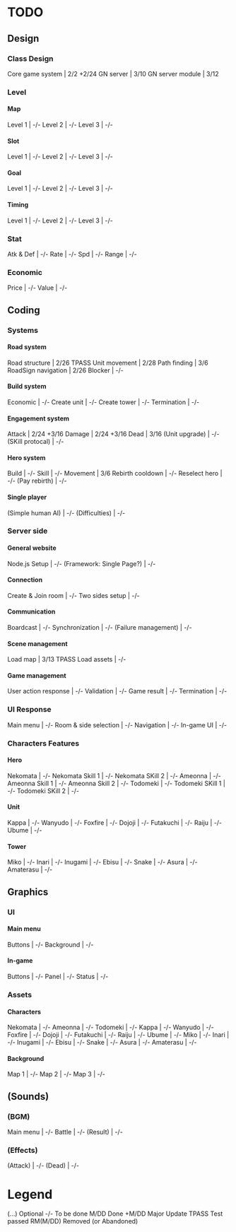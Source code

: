 # TODO

## Design
### Class Design
Core game system							|	2/2		+2/24
GN server									|	3/10
GN server module							|	3/12

### Level
#### Map
Level 1										|	-/-
Level 2										|	-/-
Level 3										|	-/-
#### Slot
Level 1										|	-/-
Level 2										|	-/-
Level 3										|	-/-
#### Goal
Level 1										|	-/-
Level 2										|	-/-
Level 3										|	-/-
#### Timing
Level 1										|	-/-
Level 2										|	-/-
Level 3										|	-/-

### Stat
Atk & Def									|	-/-
Rate										|	-/-
Spd											|	-/-
Range										|	-/-

### Economic
Price										|	-/-
Value										|	-/-


## Coding
### Systems
#### Road system
Road structure								|	2/26	TPASS
Unit movement								|	2/28
Path finding								|	3/6
RoadSign navigation							|	2/26
Blocker										|	-/-
#### Build system
Economic									|	-/-
Create unit									|	-/-
Create tower								|	-/-
Termination									|	-/-
#### Engagement system
Attack										|	2/24	+3/16
Damage										|	2/24	+3/16
Dead										|	3/16
(Unit upgrade)								|	-/-
(SKill protocal)							|	-/-
#### Hero system
Build										|	-/-
Skill										|	-/-
Movement									|	3/6
Rebirth cooldown							|	-/-
Reselect hero								|	-/-
(Pay rebirth)								|	-/-
#### Single player
(Simple human AI)							|	-/-
(Difficulties)								|	-/-

### Server side
#### General website
Node.js Setup								|	-/-
(Framework: Single Page?)					|	-/-
#### Connection
Create & Join room							|	-/-
Two sides setup								|	-/-
#### Communication
Boardcast									|	-/-
Synchronization								|	-/-
(Failure management)						|	-/-
#### Scene management
Load map									|	3/13	TPASS
Load assets									|	-/-
#### Game management
User action response						|	-/-
Validation									|	-/-
Game result									|	-/-
Termination									|	-/-

### UI Response
Main menu									|	-/-
Room & side selection						|	-/-
Navigation									|	-/-
In-game UI									|	-/-

### Characters Features
#### Hero
Nekomata									|	-/-
Nekomata Skill 1							|	-/-
Nekomata SKill 2							|	-/-
Ameonna										|	-/-
Ameonna Skill 1								|	-/-
Ameonna Skill 2								|	-/-
Todomeki									|	-/-
Todomeki SKill 1							|	-/-
Todomeki SKill 2							|	-/-
#### Unit
Kappa										|	-/-
Wanyudo										|	-/-
Foxfire										|	-/-
Dojoji										|	-/-
Futakuchi									|	-/-
Raiju										|	-/-
Ubume										|	-/-
#### Tower
Miko										|	-/-
Inari										|	-/-
Inugami										|	-/-
Ebisu										|	-/-
Snake										|	-/-
Asura										|	-/-
Amaterasu									|	-/-


## Graphics
### UI
#### Main menu
Buttons										|	-/-
Background									|	-/-
#### In-game
Buttons										|	-/-
Panel										|	-/-
Status										|	-/-

### Assets
#### Characters
Nekomata									|	-/-
Ameonna										|	-/-
Todomeki									|	-/-
Kappa										|	-/-
Wanyudo										|	-/-
Foxfire										|	-/-
Dojoji										|	-/-
Futakuchi									|	-/-
Raiju										|	-/-
Ubume										|	-/-
Miko										|	-/-
Inari										|	-/-
Inugami										|	-/-
Ebisu										|	-/-
Snake										|	-/-
Asura										|	-/-
Amaterasu									|	-/-
#### Background
Map 1										|	-/-
Map 2										|	-/-
Map 3										|	-/-


## (Sounds)
### (BGM)
Main menu									|	-/-
Battle										|	-/-
(Result)									|	-/-
### (Effects)
(Attack)									|	-/-
(Dead)										|	-/-

# Legend
(...)				Optional
-/-					To be done
M/DD				Done
+M/DD				Major Update
TPASS				Test passed
RM(M/DD)			Removed (or Abandoned)